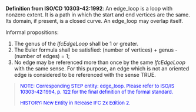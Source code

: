 ﻿**Definition from ISO/CD 10303-42:1992**: An edge_loop is a loop with nonzero extent. It is a path in which the start and end vertices are the same. Its domain, if present, is a closed curve. An edge_loop may overlap itself.

Informal propositions:

1. The genus of the _IfcEdgeLoop_ shall be 1 or greater.
2. The Euler formula shall be satisfied:  (number of vertices) + genus - (number of edges) = 1;
3. No edge may be referenced more than once by the same _IfcEdgeLoop_ with the same sense. For this purpose, an edge which is not an oriented edge is considered to be referenced with the sense TRUE.

> <font color="#0000FF" size="-1">NOTE: Corresponding STEP entity:
		  edge_loop. Please refer to ISO/IS 10303-42:1994, p. 122 for the final
		  definition of the formal standard. </font>
> 
> <font color="#0000FF" size="-1"> HISTORY: New Entity in Release IFC 2x
		  Edition 2. </font>
>
